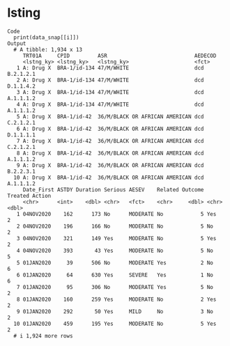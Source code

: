 # lsting

    Code
      print(data_snap[[i]])
    Output
      # A tibble: 1,934 x 13
         TRT01A     CPID         ASR                            AEDECOD      
         <lstng_ky> <lstng_ky>   <lstng_ky>                     <fct>        
       1 A: Drug X  BRA-1/id-134 47/M/WHITE                     dcd B.2.1.2.1
       2 A: Drug X  BRA-1/id-134 47/M/WHITE                     dcd D.1.1.4.2
       3 A: Drug X  BRA-1/id-134 47/M/WHITE                     dcd A.1.1.1.2
       4 A: Drug X  BRA-1/id-134 47/M/WHITE                     dcd A.1.1.1.2
       5 A: Drug X  BRA-1/id-42  36/M/BLACK OR AFRICAN AMERICAN dcd C.2.1.2.1
       6 A: Drug X  BRA-1/id-42  36/M/BLACK OR AFRICAN AMERICAN dcd D.1.1.1.1
       7 A: Drug X  BRA-1/id-42  36/M/BLACK OR AFRICAN AMERICAN dcd C.2.1.2.1
       8 A: Drug X  BRA-1/id-42  36/M/BLACK OR AFRICAN AMERICAN dcd A.1.1.1.2
       9 A: Drug X  BRA-1/id-42  36/M/BLACK OR AFRICAN AMERICAN dcd B.2.2.3.1
      10 A: Drug X  BRA-1/id-42  36/M/BLACK OR AFRICAN AMERICAN dcd A.1.1.1.2
         Date_First ASTDY Duration Serious AESEV    Related Outcome Treated Action
         <chr>      <int>    <dbl> <chr>   <fct>    <chr>     <dbl> <chr>    <dbl>
       1 04NOV2020    162      173 No      MODERATE No            5 Yes          2
       2 04NOV2020    196      166 No      MODERATE No            5 No           2
       3 04NOV2020    321      149 Yes     MODERATE No            5 Yes          2
       4 04NOV2020    393       43 Yes     MODERATE No            5 No           5
       5 01JAN2020     39      506 No      MODERATE Yes           2 No           6
       6 01JAN2020     64      630 Yes     SEVERE   Yes           1 No           6
       7 01JAN2020     95      306 No      MODERATE Yes           5 No           2
       8 01JAN2020    160      259 Yes     MODERATE No            2 Yes          2
       9 01JAN2020    292       50 Yes     MILD     No            3 No           2
      10 01JAN2020    459      195 Yes     MODERATE No            5 Yes          2
      # i 1,924 more rows

